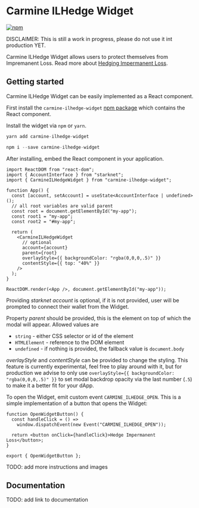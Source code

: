 # Carmine ILHedge Widget

[![npm](https://img.shields.io/npm/v/carmine-ilhedge-widget)](https://www.npmjs.com/package/carmine-ilhedge-widget)

DISCLAIMER: This is still a work in progress, please do not use it int production YET.

Carmine ILHedge Widget allows users to protect themselves from Impremanent Loss. Read more about [Hedging Impermanent Loss](https://medium.com/@carminefinanceinfo/hedging-impermanent-loss-part-1-52c51846f3da).

## Getting started

Carmine ILHedge Widget can be easily implemented as a React component.

First install the `carmine-ilhedge-widget` [npm package](https://www.npmjs.com/package/carmine-ilhedge-widget) which contains the React component.

Install the widget via `npm` or `yarn`.

```js
yarn add carmine-ilhedge-widget
```

```js
npm i --save carmine-ilhedge-widget
```

After installing, embed the React component in your application.

```tsx
import ReactDOM from "react-dom";
import { AccountInterface } from "starknet";
import { CarmineILHedgeWidget } from "carmine-ilhedge-widget";

function App() {
  const [account, setAccount] = useState<AccountInterface | undefined>();
  // all root variables are valid parent
  const root = document.getElementById("my-app");
  const root1 = "my-app";
  const root2 = "#my-app";

  return (
    <CarmineILHedgeWidget
      // optional
      account={account}
      parent={root}
      overlayStyle={{ backgroundColor: "rgba(0,0,0,.5)" }}
      contentStyle={{ top: "40%" }}
    />
  );
}

ReactDOM.render(<App />, document.getElementById("my-app"));
```

Providing _starknet account_ is optional, if it is not provided, user will be prompted to connect their wallet from the Widget.

Property _parent_ should be provided, this is the element on top of which the modal will appear. Allowed values are

- `string` - either CSS selector or id of the element
- `HTMLElement` - reference to the DOM element
- `undefined` - if nothing is provided, the fallback value is `document.body`

_overlayStyle_ and _contentStyle_ can be provided to change the styling. This feature is currently experimental, feel free to play around with it, but for production we advise to only use `overlayStyle={{ backgroundColor: "rgba(0,0,0,.5)" }}` to set modal backdrop opacity via the last number (`.5`) to make it a better fit for your dApp.

To open the Widget, emit custom event `CARMINE_ILHEDGE_OPEN`. This is a simple implementation of a button that opens the Widget:

```tsx
function OpenWidgetButton() {
  const handleClick = () =>
    window.dispatchEvent(new Event("CARMINE_ILHEDGE_OPEN"));

  return <button onClick={handleClick}>Hedge Impermanent Loss</button>;
}

export { OpenWidgetButton };
```

TODO: add more instructions and images

## Documentation

TODO: add link to documentation
